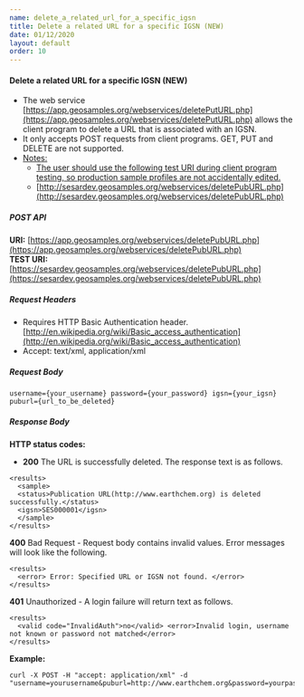 ```yaml
---
name: delete_a_related_url_for_a_specific_igsn
title: Delete a related URL for a specific IGSN (NEW)
date: 01/12/2020
layout: default
order: 10
---
```


#### Delete a related URL for a specific IGSN (NEW)
- The web service [https://app.geosamples.org/webservices/deletePutURL.php](https://app.geosamples.org/webservices/deletePutURL.php) allows the client program to delete a URL that is associated with an IGSN.
- It only accepts POST requests from client programs. GET, PUT and DELETE are not supported.
- <ins>Notes:</ins>
  - <ins>The user should use the following test URI during client program testing, so production sample profiles are not accidentally edited.</ins>
  - [http://sesardev.geosamples.org/webservices/deletePubURL.php](http://sesardev.geosamples.org/webservices/deletePubURL.php)

##### POST API
**URI:** [https://app.geosamples.org/webservices/deletePubURL.php](https://app.geosamples.org/webservices/deletePubURL.php)   
**TEST URI:** [https://sesardev.geosamples.org/webservices/deletePubURL.php](https://sesardev.geosamples.org/webservices/deletePubURL.php)
##### Request Headers
- Requires HTTP Basic Authentication header. [http://en.wikipedia.org/wiki/Basic_access_authentication](http://en.wikipedia.org/wiki/Basic_access_authentication)
- Accept: text/xml, application/xml
##### Request Body

```
username={your_username} password={your_password} igsn={your_igsn} puburl={url_to_be_deleted}
```

##### Response Body
**HTTP status codes:**
- **200** The URL is successfully deleted. The response text is as follows.

```
<results> 
  <sample> 
  <status>Publication URL(http://www.earthchem.org) is deleted successfully.</status>
  <igsn>SES000001</igsn> 
  </sample> 
</results>
```

**400** Bad Request - Request body contains invalid values. Error messages will look like the following.

```
<results> 
  <error> Error: Specified URL or IGSN not found. </error> 
</results>
```

**401** Unauthorized - A login failure will return text as follows.

```
<results> 
  <valid code="InvalidAuth">no</valid> <error>Invalid login, username not known or password not matched</error> 
</results>
```

**Example:**

```
curl -X POST -H "accept: application/xml" -d
"username=yourusername&puburl=http://www.earthchem.org&password=yourpassword&igsn=SES000001";
```
